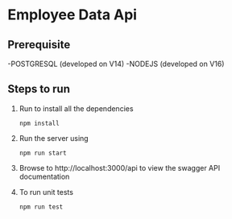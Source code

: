 # Employee Data Api

## Prerequisite
-POSTGRESQL (developed on V14)
-NODEJS (developed on V16)

## Steps to run
1. Run to install all the dependencies
    ```
    npm install
    ```
2. Run the server using
    ```
    npm run start
    ```

3. Browse to http://localhost:3000/api to view the swagger API documentation 

4. To run unit tests
    ```
    npm run test
    ```
